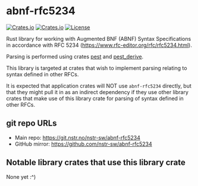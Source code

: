 # abnf-rfc5234

[![Crates.io](https://img.shields.io/crates/v/abnf-rfc5234?style=flat-square)](https://crates.io/crates/abnf-rfc5234)
[![Crates.io](https://img.shields.io/crates/d/abnf-rfc5234?style=flat-square)](https://crates.io/crates/abnf-rfc5234)
[![License](https://img.shields.io/badge/license-ISC-blue?style=flat-square)](LICENSE)

Rust library for working with Augmented BNF (ABNF) Syntax Specifications
in accordance with RFC 5234 (<https://www.rfc-editor.org/rfc/rfc5234.html>).

Parsing is performed using crates [pest](https://pest.rs/) and
[pest_derive](https://crates.io/crates/pest_derive).

This library is targeted at crates that wish to implement parsing
relating to syntax defined in other RFCs.

It is expected that application crates will NOT use `abnf-rfc5234` directly,
but that they might pull it in as an indirect dependency if they use other
library crates that make use of this library crate for parsing of syntax
defined in other RFCs.

## git repo URLs

- Main repo: https://git.nstr.no/nstr-sw/abnf-rfc5234
- GitHub mirror: https://github.com/nstr-sw/abnf-rfc5234

## Notable library crates that use this library crate

None yet :^)
